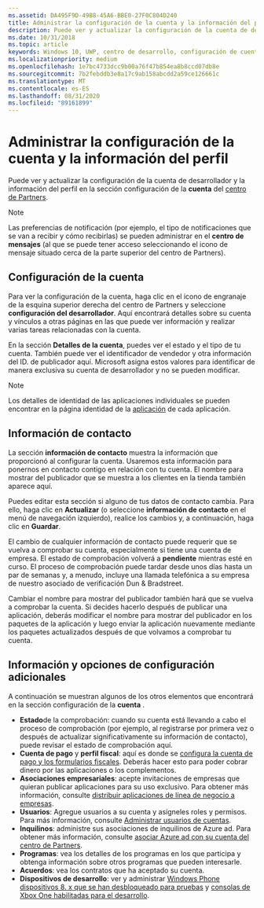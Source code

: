 ```yaml
---
ms.assetid: DA495F9D-49B8-45A6-BBE0-27F0C804D240
title: Administrar la configuración de la cuenta y la información del perfil
description: Puede ver y actualizar la configuración de la cuenta de desarrollador y la información del perfil en la sección configuración de la cuenta del centro de Partners.
ms.date: 10/31/2018
ms.topic: article
keywords: Windows 10, UWP, centro de desarrollo, configuración de cuenta, perfil, perfil de cuenta, cuenta de desarrollador, configuración de la cuenta de desarrollador
ms.localizationpriority: medium
ms.openlocfilehash: 1e7bc4733dcc9b00a76f47b854ea8b8ccd07db8e
ms.sourcegitcommit: 7b2febddb3e8a17c9ab158abcdd2a59ce126661c
ms.translationtype: MT
ms.contentlocale: es-ES
ms.lasthandoff: 08/31/2020
ms.locfileid: "89161899"
---
```

# <a name="manage-account-settings-and-profile-info"></a>Administrar la configuración de la cuenta y la información del perfil

Puede ver y actualizar la configuración de la cuenta de desarrollador y la información del perfil en la sección configuración de la **cuenta** del [centro de Partners](https://partner.microsoft.com/dashboard). 

> [!NOTE]
> Las preferencias de notificación (por ejemplo, el tipo de notificaciones que se van a recibir y cómo recibirlas) se pueden administrar en el **centro de mensajes** (al que se puede tener acceso seleccionando el icono de mensaje situado cerca de la parte superior del centro de Partners).

## <a name="account-settings"></a>Configuración de la cuenta

Para ver la configuración de la cuenta, haga clic en el icono de engranaje de la esquina superior derecha del centro de Partners y seleccione **configuración del desarrollador**. Aquí encontrará detalles sobre su cuenta y vínculos a otras páginas en las que puede ver información y realizar varias tareas relacionadas con la cuenta.

En la sección **Detalles de la cuenta**, puedes ver el estado y el tipo de tu cuenta. También puede ver el identificador de vendedor y otra información del ID. de publicador aquí. Microsoft asigna estos valores para identificar de manera exclusiva su cuenta de desarrollador y no se pueden modificar.

> [!NOTE]
> Los detalles de identidad de las aplicaciones individuales se pueden encontrar en la página identidad de la [aplicación](view-app-identity-details.md) de cada aplicación.

## <a name="contact-info"></a>Información de contacto

La sección **información de contacto** muestra la información que proporcionó al configurar la cuenta. Usaremos esta información para ponernos en contacto contigo en relación con tu cuenta. El nombre para mostrar del publicador que se muestra a los clientes en la tienda también aparece aquí.

Puedes editar esta sección si alguno de tus datos de contacto cambia. Para ello, haga clic en **Actualizar** (o seleccione **información de contacto** en el menú de navegación izquierdo), realice los cambios y, a continuación, haga clic en **Guardar**.

El cambio de cualquier información de contacto puede requerir que se vuelva a comprobar su cuenta, especialmente si tiene una cuenta de empresa. El estado de comprobación volverá a **pendiente** mientras esté en curso. El proceso de comprobación puede tardar desde unos días hasta un par de semanas y, a menudo, incluye una llamada telefónica a su empresa de nuestro asociado de verificación Dun & Bradstreet.

Cambiar el nombre para mostrar del publicador también hará que se vuelva a comprobar la cuenta. Si decides hacerlo después de publicar una aplicación, deberás modificar el nombre para mostrar del publicador en los paquetes de la aplicación y luego enviar la aplicación nuevamente mediante los paquetes actualizados después de que volvamos a comprobar tu cuenta.


## <a name="additional-settings-and-info"></a>Información y opciones de configuración adicionales

A continuación se muestran algunos de los otros elementos que encontrará en la sección configuración de la **cuenta** .

- **Estado**de la comprobación: cuando su cuenta está llevando a cabo el proceso de comprobación (por ejemplo, al registrarse por primera vez o después de actualizar significativamente su información de contacto), puede revisar el estado de comprobación aquí.
- **Cuenta de pago** y **perfil fiscal**: aquí es donde se [configura la cuenta de pago y los formularios fiscales](setting-up-your-payout-account-and-tax-forms.md). Deberás hacer esto para poder cobrar dinero por las aplicaciones o los complementos.
- **Asociaciones empresariales**: acepte invitaciones de empresas que quieran publicar aplicaciones para su uso exclusivo. Para obtener más información, consulte [distribuir aplicaciones de línea de negocio a empresas](distribute-lob-apps-to-enterprises.md).
- **Usuarios**: Agregue usuarios a su cuenta y asígneles roles y permisos. Para más información, consulte [Administrar usuarios de cuentas](manage-account-users.md).
- **Inquilinos**: administre sus asociaciones de inquilinos de Azure ad. Para obtener más información, consulte [asociar Azure ad con su cuenta del centro de Partners](./associate-azure-ad-with-partner-center.md).
- **Programas**: vea los detalles de los programas en los que participa y obtenga información sobre otros programas que pueden interesarle.
- **Acuerdos**: vea los contratos que ha aceptado su cuenta.
- **Dispositivos de desarrollo**: ver y administrar [Windows Phone dispositivos 8. x que se han desbloqueado para pruebas](/previous-versions/windows/apps/dn614128(v=win.10)) y [consolas de Xbox One habilitadas para el desarrollo](../xbox-apps/devkit-activation.md).